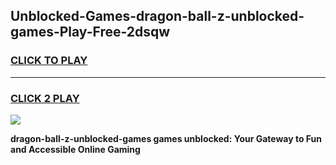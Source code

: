 
## Unblocked-Games-dragon-ball-z-unblocked-games-Play-Free-2dsqw
<h3>
<a href="https://premium76.site?title=dragon-ball-z-unblocked-games&ref=20A">CLICK TO PLAY</a></h3>
<hr>

<h3>
<a href="https://premium76.site?title=dragon-ball-z-unblocked-games&ref=20A">CLICK 2 PLAY</a>
  
</h3>

<a href="https://premium76.site?title=dragon-ball-z-unblocked-games&ref=20A"><img src="https://clearcache.store/games.png"></a>


**dragon-ball-z-unblocked-games games unblocked: Your Gateway to Fun and Accessible Online Gaming**
